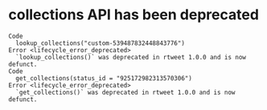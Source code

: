 # collections API has been deprecated

    Code
      lookup_collections("custom-539487832448843776")
    Error <lifecycle_error_deprecated>
      `lookup_collections()` was deprecated in rtweet 1.0.0 and is now defunct.
    Code
      get_collections(status_id = "925172982313570306")
    Error <lifecycle_error_deprecated>
      `get_collections()` was deprecated in rtweet 1.0.0 and is now defunct.

